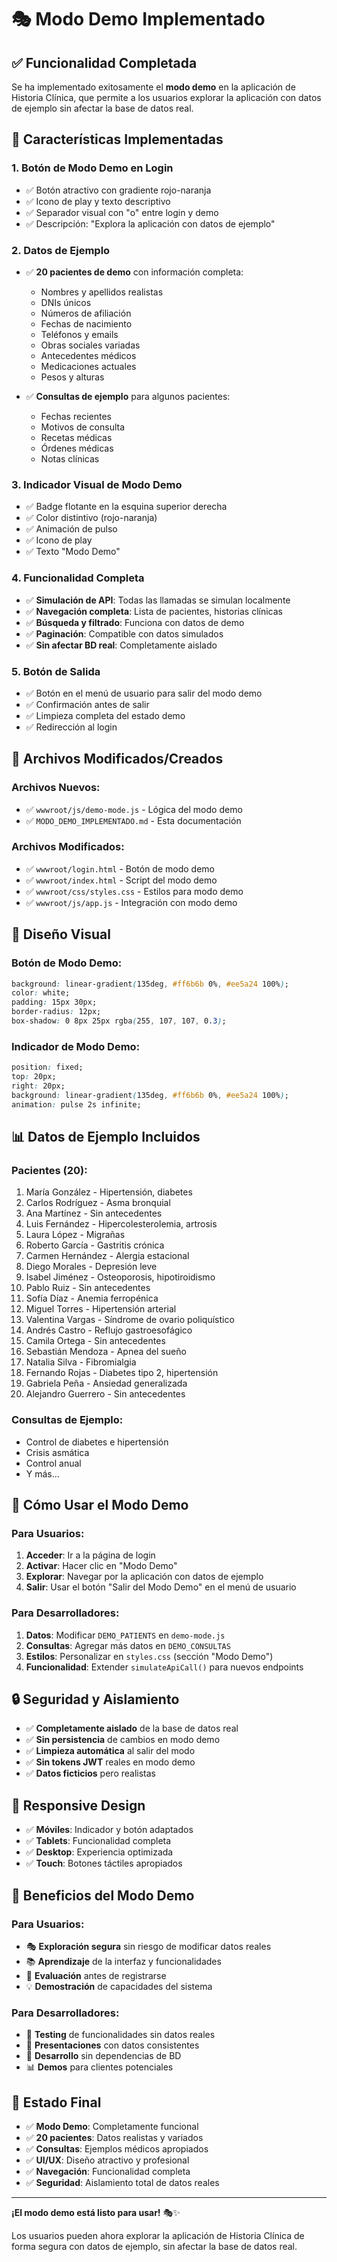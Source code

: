 # 🎭 Modo Demo Implementado

## ✅ **Funcionalidad Completada**

Se ha implementado exitosamente el **modo demo** en la aplicación de Historia Clínica, que permite a los usuarios explorar la aplicación con datos de ejemplo sin afectar la base de datos real.

## 🎯 **Características Implementadas**

### **1. Botón de Modo Demo en Login**
- ✅ Botón atractivo con gradiente rojo-naranja
- ✅ Icono de play y texto descriptivo
- ✅ Separador visual con "o" entre login y demo
- ✅ Descripción: "Explora la aplicación con datos de ejemplo"

### **2. Datos de Ejemplo**
- ✅ **20 pacientes de demo** con información completa:
  - Nombres y apellidos realistas
  - DNIs únicos
  - Números de afiliación
  - Fechas de nacimiento
  - Teléfonos y emails
  - Obras sociales variadas
  - Antecedentes médicos
  - Medicaciones actuales
  - Pesos y alturas

- ✅ **Consultas de ejemplo** para algunos pacientes:
  - Fechas recientes
  - Motivos de consulta
  - Recetas médicas
  - Órdenes médicas
  - Notas clínicas

### **3. Indicador Visual de Modo Demo**
- ✅ Badge flotante en la esquina superior derecha
- ✅ Color distintivo (rojo-naranja)
- ✅ Animación de pulso
- ✅ Icono de play
- ✅ Texto "Modo Demo"

### **4. Funcionalidad Completa**
- ✅ **Simulación de API**: Todas las llamadas se simulan localmente
- ✅ **Navegación completa**: Lista de pacientes, historias clínicas
- ✅ **Búsqueda y filtrado**: Funciona con datos de demo
- ✅ **Paginación**: Compatible con datos simulados
- ✅ **Sin afectar BD real**: Completamente aislado

### **5. Botón de Salida**
- ✅ Botón en el menú de usuario para salir del modo demo
- ✅ Confirmación antes de salir
- ✅ Limpieza completa del estado demo
- ✅ Redirección al login

## 🔧 **Archivos Modificados/Creados**

### **Archivos Nuevos:**
- ✅ `wwwroot/js/demo-mode.js` - Lógica del modo demo
- ✅ `MODO_DEMO_IMPLEMENTADO.md` - Esta documentación

### **Archivos Modificados:**
- ✅ `wwwroot/login.html` - Botón de modo demo
- ✅ `wwwroot/index.html` - Script del modo demo
- ✅ `wwwroot/css/styles.css` - Estilos para modo demo
- ✅ `wwwroot/js/app.js` - Integración con modo demo

## 🎨 **Diseño Visual**

### **Botón de Modo Demo:**
```css
background: linear-gradient(135deg, #ff6b6b 0%, #ee5a24 100%);
color: white;
padding: 15px 30px;
border-radius: 12px;
box-shadow: 0 8px 25px rgba(255, 107, 107, 0.3);
```

### **Indicador de Modo Demo:**
```css
position: fixed;
top: 20px;
right: 20px;
background: linear-gradient(135deg, #ff6b6b 0%, #ee5a24 100%);
animation: pulse 2s infinite;
```

## 📊 **Datos de Ejemplo Incluidos**

### **Pacientes (20):**
1. María González - Hipertensión, diabetes
2. Carlos Rodríguez - Asma bronquial
3. Ana Martínez - Sin antecedentes
4. Luis Fernández - Hipercolesterolemia, artrosis
5. Laura López - Migrañas
6. Roberto García - Gastritis crónica
7. Carmen Hernández - Alergia estacional
8. Diego Morales - Depresión leve
9. Isabel Jiménez - Osteoporosis, hipotiroidismo
10. Pablo Ruiz - Sin antecedentes
11. Sofía Díaz - Anemia ferropénica
12. Miguel Torres - Hipertensión arterial
13. Valentina Vargas - Síndrome de ovario poliquístico
14. Andrés Castro - Reflujo gastroesofágico
15. Camila Ortega - Sin antecedentes
16. Sebastián Mendoza - Apnea del sueño
17. Natalia Silva - Fibromialgia
18. Fernando Rojas - Diabetes tipo 2, hipertensión
19. Gabriela Peña - Ansiedad generalizada
20. Alejandro Guerrero - Sin antecedentes

### **Consultas de Ejemplo:**
- Control de diabetes e hipertensión
- Crisis asmática
- Control anual
- Y más...

## 🚀 **Cómo Usar el Modo Demo**

### **Para Usuarios:**
1. **Acceder**: Ir a la página de login
2. **Activar**: Hacer clic en "Modo Demo"
3. **Explorar**: Navegar por la aplicación con datos de ejemplo
4. **Salir**: Usar el botón "Salir del Modo Demo" en el menú de usuario

### **Para Desarrolladores:**
1. **Datos**: Modificar `DEMO_PATIENTS` en `demo-mode.js`
2. **Consultas**: Agregar más datos en `DEMO_CONSULTAS`
3. **Estilos**: Personalizar en `styles.css` (sección "Modo Demo")
4. **Funcionalidad**: Extender `simulateApiCall()` para nuevos endpoints

## 🔒 **Seguridad y Aislamiento**

- ✅ **Completamente aislado** de la base de datos real
- ✅ **Sin persistencia** de cambios en modo demo
- ✅ **Limpieza automática** al salir del modo
- ✅ **Sin tokens JWT** reales en modo demo
- ✅ **Datos ficticios** pero realistas

## 📱 **Responsive Design**

- ✅ **Móviles**: Indicador y botón adaptados
- ✅ **Tablets**: Funcionalidad completa
- ✅ **Desktop**: Experiencia optimizada
- ✅ **Touch**: Botones táctiles apropiados

## 🎯 **Beneficios del Modo Demo**

### **Para Usuarios:**
- 🎭 **Exploración segura** sin riesgo de modificar datos reales
- 📚 **Aprendizaje** de la interfaz y funcionalidades
- 🚀 **Evaluación** antes de registrarse
- 💡 **Demostración** de capacidades del sistema

### **Para Desarrolladores:**
- 🧪 **Testing** de funcionalidades sin datos reales
- 🎨 **Presentaciones** con datos consistentes
- 🔧 **Desarrollo** sin dependencias de BD
- 📊 **Demos** para clientes potenciales

## 🎉 **Estado Final**

- ✅ **Modo Demo**: Completamente funcional
- ✅ **20 pacientes**: Datos realistas y variados
- ✅ **Consultas**: Ejemplos médicos apropiados
- ✅ **UI/UX**: Diseño atractivo y profesional
- ✅ **Navegación**: Funcionalidad completa
- ✅ **Seguridad**: Aislamiento total de datos reales

---

**¡El modo demo está listo para usar!** 🎭✨

Los usuarios pueden ahora explorar la aplicación de Historia Clínica de forma segura con datos de ejemplo, sin afectar la base de datos real.






